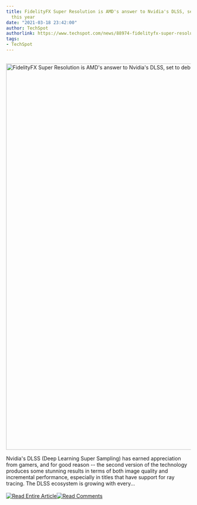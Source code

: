 ```yaml
---
title: FidelityFX Super Resolution is AMD's answer to Nvidia's DLSS, set to debut
  this year
date: "2021-03-18 23:42:00"
author: TechSpot
authorlink: https://www.techspot.com/news/88974-fidelityfx-super-resolution-amd-answer-nvidia-dlss-set.html
tags:
- TechSpot
---
```

<a href="https://www.techspot.com/news/88974-fidelityfx-super-resolution-amd-answer-nvidia-dlss-set.html" target="_blank"><img src="https://static.techspot.com/images2/news/ts3_thumbs/2020/12/2020-12-08-ts3_thumbs-02e.jpg" width="1500" height="1050" style="padding: 15px 0" title="FidelityFX Super Resolution is AMD's answer to Nvidia's DLSS, set to debut this year" /></a><br />Nvidia's DLSS (Deep Learning Super Sampling) has earned appreciation from gamers, and for good reason -- the second version of the technology produces some stunning results in terms of both image quality and incremental performance, especially in titles that have support for ray tracing. The DLSS ecosystem is growing with every...<br /><br /><a href="https://www.techspot.com/news/88974-fidelityfx-super-resolution-amd-answer-nvidia-dlss-set.html"><img src="https://static.techspot.com/images/rss/rss_buttons_01.png" border="0" alt="Read Entire Article" /></a><a href="https://www.techspot.com/news/88974-fidelityfx-super-resolution-amd-answer-nvidia-dlss-set.html#comments"><img src="https://static.techspot.com/images/rss/rss_buttons_02.png" border="0" alt="Read Comments" /></a><br /><br />